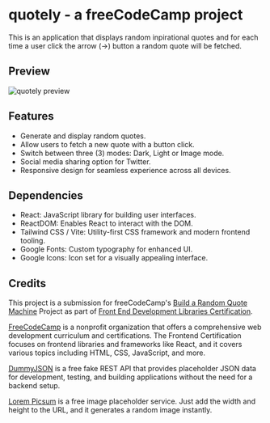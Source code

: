 # quotely - a freeCodeCamp project

This is an application that displays random inpirational quotes and for each time a user click the arrow (->) button a random quote will be fetched.

## Preview

![quotely preview](/src/assets/preview.png)

## Features

- Generate and display random quotes.
- Allow users to fetch a new quote with a button click.
- Switch between three (3) modes: Dark, Light or Image mode.
- Social media sharing option for Twitter.
- Responsive design for seamless experience across all devices.

## Dependencies

- React: JavaScript library for building user interfaces.
- ReactDOM: Enables React to interact with the DOM.
- Tailwind CSS / Vite: Utility-first CSS framework and modern frontend tooling.
- Google Fonts: Custom typography for enhanced UI.
- Google Icons: Icon set for a visually appealing interface.

## Credits

This project is a submission for freeCodeCamp's [Build a Random Quote Machine](https://www.freecodecamp.org/learn/front-end-development-libraries/front-end-development-libraries-projects/build-a-random-quote-machine) Project as part of [Front End Development Libraries Certification](https://www.freecodecamp.org/learn/front-end-development-libraries/).

[FreeCodeCamp](https://www.freecodecamp.org/) is a nonprofit organization that offers a comprehensive web development curriculum and certifications. The Frontend Certification focuses on frontend libraries and frameworks like React, and it covers various topics including HTML, CSS, JavaScript, and more.

[DummyJSON](https://dummyjson.com/) is a free fake REST API that provides placeholder JSON data for development, testing, and building applications without the need for a backend setup.

[Lorem Picsum](picsum.photos) is a free image placeholder service. Just add the width and height to the URL, and it generates a random image instantly.
